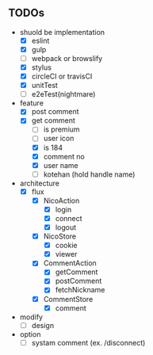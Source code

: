 ## TODOs

- shuold be implementation
  - [x] eslint
  - [x] gulp
  - [ ] webpack or browslify
  - [x] stylus
  - [x] circleCI or travisCI
  - [x] unitTest
  - [ ] e2eTest(nightmare)

- feature
  - [x] post comment
  - [x] get comment
    - [ ] is premium
    - [ ] user icon
    - [x] is 184
    - [x] comment no
    - [x] user name
    - [ ] kotehan (hold handle name)

- architecture
  - [x] flux
    - [x] NicoAction
      - [x] login
      - [x] connect
      - [x] logout
    - [x] NicoStore
      - [x] cookie
      - [x] viewer
    - [x] CommentAction
      - [x] getComment
      - [x] postComment
      - [x] fetchNickname
    - [x] CommentStore
      - [x] comment

- modify
  - [ ] design

- option
  - [ ] systam comment (ex. /disconnect)
